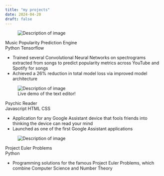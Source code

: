 ```yaml
---
title: "my projects"
date: 2024-04-20
draft: false
---
```

<div class="project-total">
    <figure class="project-img">
        <img src="/p1.png" alt="Description of image" class="image">
    </figure>
    <div class="total-text">
        <div class="project-title">
        Music Popularity Prediction Engine
        </div>
        <div class="project-tools">
            <span>Python</span>
            <span>Tensorflow</span>
        </div>
        <div class="project-text">
            <ul class="project-list">
                <li>Trained several Convolutional Neural Networks on spectrograms extracted from songs to predict popularity metrics across YouTube and Spotify for songs</li>
                <li>Achieved a 26% reduction in total model loss via improved model architecture</li>
            </ul>
        </div>
    </div>   
</div>



<div class="project-total">
    <figure class="project-img">
        <img src="/editor-demo.gif" alt="Description of image" class="image">
        <figcaption class="pr-desc">Live demo of the text editor!</figcaption>
    </figure>
    <div class="total-text">
        <div class="project-title">
        Psychic Reader
        </div>
        <div class="project-tools">
            <span>Javascript</span>
            <span>HTML</span>
            <span>CSS</span>
        </div>
        <div class="project-text">
            <ul class="project-list">
                <li>Application for any Google Assistant device that fools friends into thinking the device can read your mind</li>
                <li>Launched as one of the first Google Assistant applications</li>
            </ul>
        </div>
    </div>   
</div>



<div class="project-total">
    <figure class="project-img">
        <img src="/p3_2.png" alt="Description of image" class="image">
    </figure>
    <div class="total-text">
        <div class="project-title">
        Project Euler Problems
        </div>
        <div class="project-tools">
            <span>Python</span>
        </div>
        <div class="project-text">
            <ul class="project-list">
                <li>Programming solutions for the famous Project Euler Problems, which combine Computer Science and Number Theory</li>
            </ul>
        </div>
    </div>   
</div>